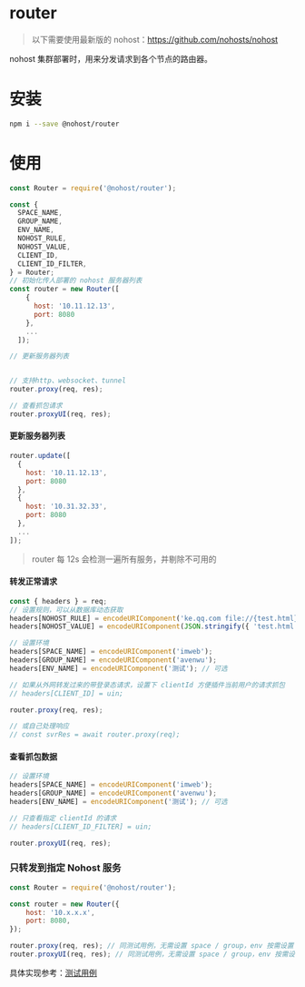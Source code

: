 # router
> 以下需要使用最新版的 nohost：https://github.com/nohosts/nohost

nohost 集群部署时，用来分发请求到各个节点的路由器。

# 安装
``` sh
npm i --save @nohost/router
```

# 使用

``` js
const Router = require('@nohost/router');

const {
  SPACE_NAME,
  GROUP_NAME,
  ENV_NAME,
  NOHOST_RULE,
  NOHOST_VALUE,
  CLIENT_ID,
  CLIENT_ID_FILTER,
} = Router;
// 初始化传人部署的 nohost 服务器列表
const router = new Router([
    {
      host: '10.11.12.13',
      port: 8080
    },
    ...
  ]);

// 更新服务器列表


// 支持http、websocket、tunnel
router.proxy(req, res);

// 查看抓包请求
router.proxyUI(req, res);
```

#### 更新服务器列表
``` js
router.update([
  {
    host: '10.11.12.13',
    port: 8080
  },
  {
    host: '10.31.32.33',
    port: 8080
  },
  ...
]);
```
> router 每 12s 会检测一遍所有服务，并剔除不可用的

#### 转发正常请求
``` js
const { headers } = req;
// 设置规则，可以从数据库动态获取
headers[NOHOST_RULE] = encodeURIComponent('ke.qq.com file://{test.html}');
headers[NOHOST_VALUE] = encodeURIComponent(JSON.stringify({ 'test.html': 'hell world.' }));

// 设置环境
headers[SPACE_NAME] = encodeURIComponent('imweb');
headers[GROUP_NAME] = encodeURIComponent('avenwu');
headers[ENV_NAME] = encodeURIComponent('测试'); // 可选

// 如果从外网转发过来的带登录态请求，设置下 clientId 方便插件当前用户的请求抓包
// headers[CLIENT_ID] = uin;

router.proxy(req, res);

// 或自己处理响应
// const svrRes = await router.proxy(req);

```
#### 查看抓包数据
``` js
// 设置环境
headers[SPACE_NAME] = encodeURIComponent('imweb');
headers[GROUP_NAME] = encodeURIComponent('avenwu');
headers[ENV_NAME] = encodeURIComponent('测试'); // 可选

// 只查看指定 clientId 的请求
// headers[CLIENT_ID_FILTER] = uin;

router.proxyUI(req, res);
```

### 只转发到指定 Nohost 服务
``` js
const Router = require('@nohost/router');

const router = new Router({
    host: '10.x.x.x',
    port: 8080,
});

router.proxy(req, res); // 同测试用例，无需设置 space / group，env 按需设置
router.proxyUI(req, res); // 同测试用例，无需设置 space / group，env 按需设置
```

具体实现参考：[测试用例](./test/README.md)

